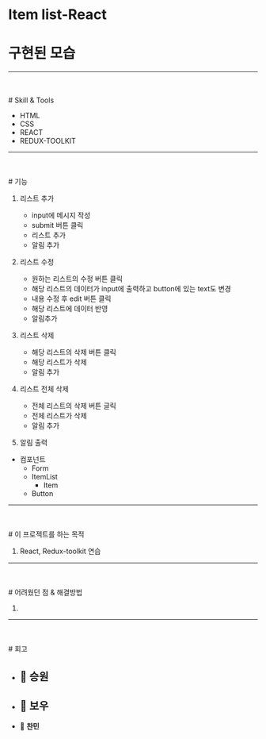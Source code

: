 # Item list-React

# 구현된 모습

---
<br/>
<br/>
# Skill & Tools

- HTML
- CSS
- REACT
- REDUX-TOOLKIT

---
<br/>
<br/>
# 기능

1. 리스트 추가
    - input에 메시지 작성
    - submit 버튼 클릭
    - 리스트 추가
    - 알림 추가
    
2. 리스트 수정
    - 원하는 리스트의 수정 버튼 클릭
    - 해당 리스트의 데이터가 input에 출력하고 button에 있는 text도 변경
    - 내용 수정 후 edit 버튼 클릭
    - 해당 리스트에 데이터 반영
    - 알림추가
    
3. 리스트 삭제
    - 해당 리스트의 삭제 버튼 클릭
    - 해당 리스트가 삭제
    - 알림 추가
    
4. 리스트 전체 삭제
    - 전체 리스트의 삭제 버튼 글릭
    - 전체 리스트가 삭제
    - 알림 추가
    
5. 알림 출력

- 컴포넌트
    - Form
    - ItemList
        - Item
    - Button

---
<br/>
<br/>
# 이 프로젝트를 하는 목적

1. React, Redux-toolkit 연습

---
<br/>
<br/>
# 어려웠던 점 & 해결방법

1. 

---
<br/>
<br/>
# 회고

- 👻 **승원**
    - 

- 🤡 **보우**
    - 
    
- 🙉 **찬민**
